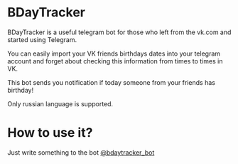 # BDayTracker

BDayTracker is a useful telegram bot for those who left from the vk.com and started using Telegram. 

You can easily import your VK friends birthdays dates into your telegram account and forget about checking this information from times to times in VK.

This bot sends you notification if today someone from your friends has birthday!

Only russian language is supported.

# How to use it?
Just write something to the bot [@bdaytracker_bot](https://teleg.run/bdaytracker_bot)